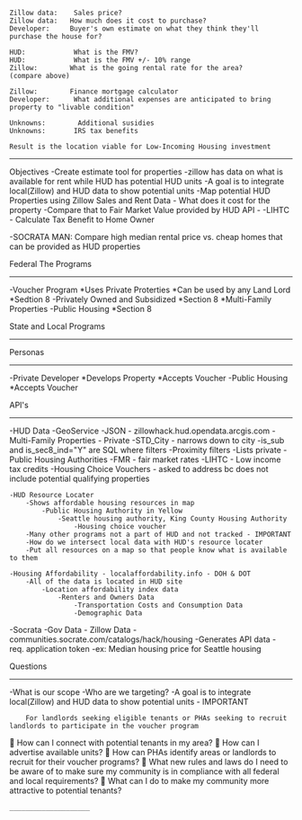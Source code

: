 
    Zillow data:    Sales price?
    Zillow data:   How much does it cost to purchase?
    Developer:     Buyer's own estimate on what they think they'll purchase the house for?

    HUD:            What is the FMV?
    HUD:            What is the FMV +/- 10% range
    Zillow:        What is the going rental rate for the area?
    (compare above)

    Zillow:        Finance mortgage calculator
    Developer:      What additional expenses are anticipated to bring property to "livable condition"

    Unknowns:        Additional susidies
    Unknowns:       IRS tax benefits

    Result is the location viable for Low-Incoming Housing investment

   _________________


Objectives
-Create estimate tool for properties
    -zillow has data on what is available for rent while HUD has potential HUD units
    -A goal is to integrate local(Zillow) and HUD data to show potential units
-Map potential HUD Properties using Zillow Sales and Rent Data - What does it cost for the property
-Compare that to Fair Market Value provided by HUD API -
-LIHTC - Calculate Tax Benefit to Home Owner




-SOCRATA MAN: Compare high median rental price vs. cheap homes that can be provided as HUD properties


Federal The Programs
___________________
-Voucher Program
  *Uses Private Proterties
  *Can be used by any Land Lord
  *Sedtion 8
-Privately Owned and Subsidized
  *Section 8
  *Multi-Family Properties
-Public Housing
  *Section 8

State and Local Programs
_________________


Personas
_________________
-Private Developer
  *Develops Property
  *Accepts Voucher
-Public Housing
  *Accepts Voucher

API's
___________________
-HUD Data
    -GeoService -JSON - zillowhack.hud.opendata.arcgis.com
    -Multi-Family Properties - Private
        -STD_City - narrows down to city
        -is_sub and is_sec8_ind="Y" are SQL where filters
        -Proximity filters
        -Lists private
    -Public Housing Authorities
    -FMR - fair market rates
    -LIHTC - Low income tax credits
    -Housing Choice Vouchers - asked to address bc does not include potential qualifying properties

    -HUD Resource Locater
        -Shows affordable housing resources in map
            -Public Housing Authority in Yellow
                -Seattle housing authority, King County Housing Authority
                    -Housing choice voucher
        -Many other programs not a part of HUD and not tracked - IMPORTANT
        -How do we intersect local data with HUD's resource locater
        -Put all resources on a map so that people know what is available to them

    -Housing Affordability - localaffordability.info - DOH & DOT
        -All of the data is located in HUD site
            -Location affordability index data
                -Renters and Owners Data
                    -Transportation Costs and Consumption Data
                    -Demographic Data

-Socrata
  -Gov Data - Zillow Data - communities.socrate.com/catalogs/hack/housing
  -Generates API data - req. application token
      -ex: Median housing price for Seattle housing


Questions
___________________
-What is our scope
    -Who are we targeting?
        -A goal is to integrate local(Zillow) and HUD data to show potential units - IMPORTANT


        For landlords seeking eligible tenants or PHAs seeking to recruit landlords to participate in the voucher program
 How can I connect with potential tenants in my area?
 How can I advertise available units?
 How can PHAs identify areas or landlords to recruit for their voucher programs?
 What new rules and laws do I need to be aware of to make sure my community is in compliance with all federal and local requirements?
 What can I do to make my community more attractive to potential tenants?



    ____________________








